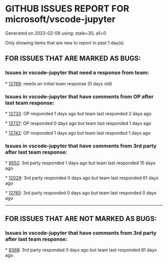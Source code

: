 
# GITHUB ISSUES REPORT FOR microsoft/vscode-jupyter


Generated on 2023-02-08 using: stale=30, all=0


Only showing items that are new to report in past 1 day(s)


## FOR ISSUES THAT ARE MARKED AS BUGS:


### Issues in vscode-jupyter that need a response from team:


\* [12769](https://github.com/microsoft/vscode-jupyter/issues/12769 "Cell printout sometimes blank"): needs an initial team response (0 days old)

### Issues in vscode-jupyter that have comments from OP after last team response:


\* [12733](https://github.com/microsoft/vscode-jupyter/issues/12733 "Kernel creation failed, when connected to remote jupyter server"): OP responded 1 days ago but team last responded 2 days ago

\* [12737](https://github.com/microsoft/vscode-jupyter/issues/12737 "LiveShare Jupyter Notebook output synch problem "): OP responded 0 days ago but team last responded 1 days ago

\* [12742](https://github.com/microsoft/vscode-jupyter/issues/12742 "Export to pdf failed"): OP responded 1 days ago but team last responded 1 days ago

### Issues in vscode-jupyter that have comments from 3rd party after last team response:


\* [8552](https://github.com/microsoft/vscode-jupyter/issues/8552 "Add support for ipywidgets 8"): 3rd party responded 1 days ago but team last responded 15 days ago

\* [12029](https://github.com/microsoft/vscode-jupyter/issues/12029 "Duplicate intellisense tooltips and dropdowns"): 3rd party responded 0 days ago but team last responded 61 days ago

\* [12765](https://github.com/microsoft/vscode-jupyter/issues/12765 "Failed to start the Kernel"): 3rd party responded 0 days ago but team last responded 0 days ago

---

## FOR ISSUES THAT ARE NOT MARKED AS BUGS:


### Issues in vscode-jupyter that have comments from 3rd party after last team response:


\* [8368](https://github.com/microsoft/vscode-jupyter/issues/8368 "Option to display a line for every cell in .py files with percent markup"): 3rd party responded 0 days ago but team last responded 81 days ago
